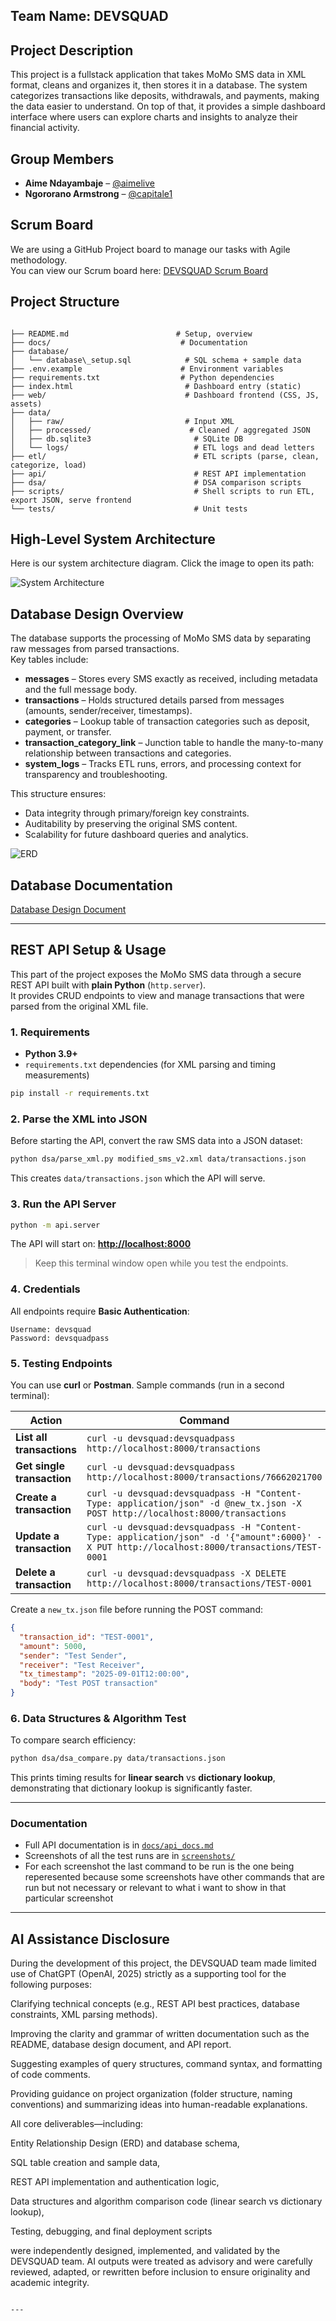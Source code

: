 ## Team Name: DEVSQUAD

## Project Description

This project is a fullstack application that takes MoMo SMS data in XML format, cleans and organizes it, then stores it in a database. The system categorizes transactions like deposits, withdrawals, and payments, making the data easier to understand. On top of that, it provides a simple dashboard interface where users can explore charts and insights to analyze their financial activity.

## Group Members
- **Aime Ndayambaje** – [@aimelive](https://github.com/aimelive)  
- **Ngororano Armstrong** – [@capitale1](https://github.com/capitale1)  

## Scrum Board

We are using a GitHub Project board to manage our tasks with Agile methodology.  
You can view our Scrum board here: [DEVSQUAD Scrum Board](https://github.com/users/aimelive/projects/2)

## Project Structure

```

├── README.md                        # Setup, overview
├── docs/                             # Documentation
├── database/
│   └── database\_setup.sql            # SQL schema + sample data
├── .env.example                      # Environment variables
├── requirements.txt                  # Python dependencies
├── index.html                         # Dashboard entry (static)
├── web/                               # Dashboard frontend (CSS, JS, assets)
├── data/
│   ├── raw/                           # Input XML
│   ├── processed/                      # Cleaned / aggregated JSON
│   ├── db.sqlite3                       # SQLite DB
│   └── logs/                            # ETL logs and dead letters
├── etl/                                 # ETL scripts (parse, clean, categorize, load)
├── api/                                 # REST API implementation
├── dsa/                                 # DSA comparison scripts
├── scripts/                             # Shell scripts to run ETL, export JSON, serve frontend
└── tests/                               # Unit tests

````

## High-Level System Architecture

Here is our system architecture diagram. Click the image to open its path:

![System Architecture](web/assets/my%20arctechure.jpg)

## Database Design Overview

The database supports the processing of MoMo SMS data by separating raw messages from parsed transactions.  
Key tables include:

- **messages** – Stores every SMS exactly as received, including metadata and the full message body.  
- **transactions** – Holds structured details parsed from messages (amounts, sender/receiver, timestamps).  
- **categories** – Lookup table of transaction categories such as deposit, payment, or transfer.  
- **transaction_category_link** – Junction table to handle the many-to-many relationship between transactions and categories.  
- **system_logs** – Tracks ETL runs, errors, and processing context for transparency and troubleshooting.

This structure ensures:
- Data integrity through primary/foreign key constraints.  
- Auditability by preserving the original SMS content.  
- Scalability for future dashboard queries and analytics.

![ERD](web/assets/ERD.png)

## Database Documentation
[Database Design Document](docs/Database%20Design%20Document%20(2).pdf)

---

##  REST API Setup & Usage

This part of the project exposes the MoMo SMS data through a secure REST API built with **plain Python** (`http.server`).  
It provides CRUD endpoints to view and manage transactions that were parsed from the original XML file.

### 1️. Requirements
- **Python 3.9+**
- `requirements.txt` dependencies (for XML parsing and timing measurements)
```bash
pip install -r requirements.txt
````

### 2️. Parse the XML into JSON

Before starting the API, convert the raw SMS data into a JSON dataset:

```bash
python dsa/parse_xml.py modified_sms_v2.xml data/transactions.json
```

This creates `data/transactions.json` which the API will serve.

### 3️. Run the API Server

```bash
python -m api.server
```

The API will start on:
 **[http://localhost:8000](http://localhost:8000)**

> Keep this terminal window open while you test the endpoints.

### 4️. Credentials

All endpoints require **Basic Authentication**:

```
Username: devsquad
Password: devsquadpass
```

### 5️. Testing Endpoints

You can use **curl** or **Postman**.
Sample commands (run in a second terminal):

| Action                     | Command                                                                                                                                      |
| -------------------------- | -------------------------------------------------------------------------------------------------------------------------------------------- |
| **List all transactions**  | `curl -u devsquad:devsquadpass http://localhost:8000/transactions`                                                                           |
| **Get single transaction** | `curl -u devsquad:devsquadpass http://localhost:8000/transactions/76662021700`                                                               |
| **Create a transaction**   | `curl -u devsquad:devsquadpass -H "Content-Type: application/json" -d @new_tx.json -X POST http://localhost:8000/transactions`               |
| **Update a transaction**   | `curl -u devsquad:devsquadpass -H "Content-Type: application/json" -d '{"amount":6000}' -X PUT http://localhost:8000/transactions/TEST-0001` |
| **Delete a transaction**   | `curl -u devsquad:devsquadpass -X DELETE http://localhost:8000/transactions/TEST-0001`                                                       |

Create a `new_tx.json` file before running the POST command:

```json
{
  "transaction_id": "TEST-0001",
  "amount": 5000,
  "sender": "Test Sender",
  "receiver": "Test Receiver",
  "tx_timestamp": "2025-09-01T12:00:00",
  "body": "Test POST transaction"
}
```

### 6️. Data Structures & Algorithm Test

To compare search efficiency:

```bash
python dsa/dsa_compare.py data/transactions.json
```

This prints timing results for **linear search** vs **dictionary lookup**, demonstrating that dictionary lookup is significantly faster.

---

###  Documentation

* Full API documentation is in [`docs/api_docs.md`](docs/api_docs.md)
* Screenshots of all the test runs are in [`screenshots/`](screenshots/)
* For each screenshot the last command to be run is the one being reperesented because some screenshots have other commands that are run but not necessary or relevant to what i want to show in that particular screenshot

---

## AI Assistance Disclosure

During the development of this project, the DEVSQUAD team made limited use of ChatGPT (OpenAI, 2025) strictly as a supporting tool for the following purposes:

Clarifying technical concepts (e.g., REST API best practices, database constraints, XML parsing methods).

Improving the clarity and grammar of written documentation such as the README, database design document, and API report.

Suggesting examples of query structures, command syntax, and formatting of code comments.

Providing guidance on project organization (folder structure, naming conventions) and summarizing ideas into human-readable explanations.

All core deliverables—including:

Entity Relationship Design (ERD) and database schema,

SQL table creation and sample data,

REST API implementation and authentication logic,

Data structures and algorithm comparison code (linear search vs dictionary lookup),

Testing, debugging, and final deployment scripts

were independently designed, implemented, and validated by the DEVSQUAD team.
AI outputs were treated as advisory and were carefully reviewed, adapted, or rewritten before inclusion to ensure originality and academic integrity.

```

---

```
